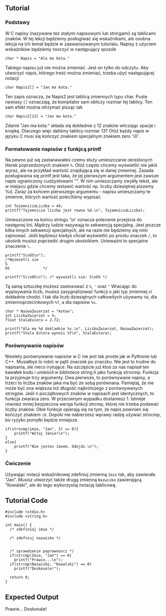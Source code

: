 Tutorial
--------

### Podstawy

W C napisy (nazywane też stałymi napisowymi lub stringami) są tablicami znaków. W tej lekcji będziemy posługiwać się wskaźnikami, ale osobna lekcja na ich temat będzie w zaawansowanym tutorialu. Napisy z użyciem wskaźników będziemy tworzyć w następujący sposób
	
	char * Napis = "Ala ma kota." 
	
Takiego napisu już nie można zmieniać. Jest on tylko do odczytu. Aby utworzyć napis, którego treść można zmieniać, trzeba użyć następującej notacji
	
	char Napis2[] = "Jan ma kota."
	
Ten zapis oznacza, że Napis2 jest tablicą zmiennych typu char. Puste nawiasy `[]` oznaczają, że kompilator sam obliczy rozmiar tej tablicy. Ten sam efekt można otrzymać pisząc tak
	
	char Napis2[13] = "Jan ma kota."
	
Zdanie "Jan ma kota." składa się dokładnie z 12 znaków wliczając spacje i kropkę. Dlaczego więc daliśmy tablicy rozmiar 13? Otóż każdy napis w języku C musi się kończyć znakiem specjalnym znakiem zero '\\0'. 

### Formatowanie napisów z funkjcą printf

Na pewno już się zastanawiałeś czemu służy umieszczanie określonych literek poprzedzonych znakiem `%`. Otóż często chcemy wyświetlić nie jakiś wyraz, ale na przykład wartość znajdującą się w danej zmiennej. Zasada posługiwania się printf jest taka, że jej pierwszym argumentem jest zawsze napis ograniczony cudzysłowami "". W nim umieszczamy zwykły tekst, ale w miejscu gdzie chcemy wstawić wartość np. liczby dziesiętnej piszemy %d. Zaraz za końcem pierwszego argumentu - napisu umieszczamy te zmienne, których wartość poleciliśmy wypisać.
	
	int TajemniczaLiczba = 44;
	printf("Tajemnicza liczba jest rowna %d.\n", TajemniczaLiczba);
	
Umieszczone na końcu stringu '\n' oznacza polecenie przejścia do następnej lini. Mądrzy ludzie nazywają to sekwencją specjalną. Jest jeszcze kilka innych sekwencji specjalnych, ale na razie nie będziemy się nimi zajmować. Jeśli będziesz kiedyś chciał wyświetlić po prostu znaczek `/`, to ukośnik musisz poprzedić drugim ukośnikiem. Unieważni to specjalne znaczenie `\`.
	
	printf("S\nOS\n"); 
	/*Wyswietli sie
	S
	OS               */
	
	printf("S\\nOS\n"); /* wyswietli sie: S\nOS */
	
Tą samą sztuczkę możesz zastosować z `%`, `'` oraz `"`
Wracając do wypisywania liczb, musisz zasygnalizować funkcji o jaki typ zmiennej ci dokładnie chodzi. I tak dla liczb dziesiętnych całkowitych używamy `%d`, dla zmiennoprzecinkowych `%f`, a dla napisów `%s`.
	
	char * NazwaZwierzat = "kotow";
	int LiczbaZwierzat = 5;
	float StalaEulera = 2.72;
	
	printf("Ala ma %d dokladnie %s.\n", LiczbaZwierzat, NazwaZwierzat);
	printf("Stala Eulera wynosi %f\n", StalaEulera);
	
### Porównywanie napisów

Niestety porównywanie napisów w C nie jest tak proste jak w Pythonie lub C++. Musiałbyś to robić w pętli znaczek po znaczku. Nie jest to trudne do napisania, ale nieco irytujące. Na szczęście już ktoś za nas napisał ten kawałek kodu i umieścił w bibliotece string.h jako funkcję strncmp. Funkcja ta przyjmuje trzy argumenty. Dwa pierwsze, to porównywane napisy, a trzeci to liczba znaków jaka ma być ze sobą porównana. Pamiętaj, że nie może być ona większa niż długość najkrótszego z porównywanych stringów. Jeśli n początkowych znaków w napisach jest identycznych, to funkcja zwaraca zero. W przeciwnym wypadku dostaniesz 1. Istnieje również mniej bezpieczna wersja funkcji strcmp, której nie trzeba podawać liczby znaków. Obie funkcje opierają się na tym, że napis powinien się kończyć znakiem `\0`. Dopóki nie nabierzesz wprawy radzę używać strncmp, bo ryzyko pomyłki będzie mniejsze.

	if(strncmp(imie, "Jan", 3) == 0){
	    printf("Witaj Janie!\n");
	}
	else{
	    printf("Nie jestes Janem. Odejdz.\n");
	}

### Ćwiczenie

Używając notacji wskaźnikowej zdefiniuj zmienną `Imie` tak, aby zawierała "Jan". Musisz utworzyć także drugą zmienną `Nazwisko` zawierającą "Kowalski", ale do tego wykorzystaj notację tablicową.

Tutorial Code
-------------
	#include <stdio.h>
	#include <string.h>	

	int main() {
	  /* zdefiniuj imie */
	  
	  /* zdefniuj nazwisko */
	
	
	  /* sprawdzenie poprawnosci */
	  if(strcmp(Imie, "Jan") == 0)
	    printf("Prawie...\n");  
	  if(strcmp(Nazwisko, "Kowalski") == 0)
	    printf("Doskonale!");
	
  	  return 0;
	}

Expected Output
---------------
Prawie...
Doskonale!